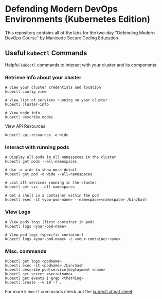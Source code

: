 # Defending Modern DevOps Environments (Kubernetes Edition)

This repository contains all of the labs for the two-day "Defending Modern DevOps Course" by Manicode Secure Coding Education

## Useful `kubectl` Commands
Helpful `kubectl` commands to interact with your cluster and its components:

### Retrieve Info about your cluster
```
# View your cluster credentials and location
kubectl config view

# View list of services running on your cluster
kubectl cluster-info

# View node info
kubectl describe nodes
```
View API Resources
```
kubectl api-resources -o wide
```

### Interact with running pods 
```
# Display all pods in all namespaces in the cluster
kubectl get pods --all-namespaces

# Use -o wide to show more detail
kubectl get pod -o wide --all-namespaces

# List all services running in the cluster
kubectl get svc --all-namespaces

# Get a shell in a container within the pod
kubectl exec -it <you-pod-name> --namespace=<namespace> /bin/bash
```

### View Logs
```
# View pods logs (first container in pod)
kubectl logs <your-pod-name>

# View pod logs (specific container)
kubectl logs <your-pod-name> -c <your-container-name>
```
### Misc. commands
```
kubectl get logs <podname>
kubectl exec -it <podname> /bin/bash
kubectl describe pod|service|deployment <name> 
kubectl get secret <secretname> 
kubectl get events | grep <thething>
kubectl create --v 10 -f .
```

For more `kubectl` commands check out the [kubectl cheat sheet](https://kubernetes.io/docs/reference/kubectl/cheatsheet/#interacting-with-nodes-and-cluster)

